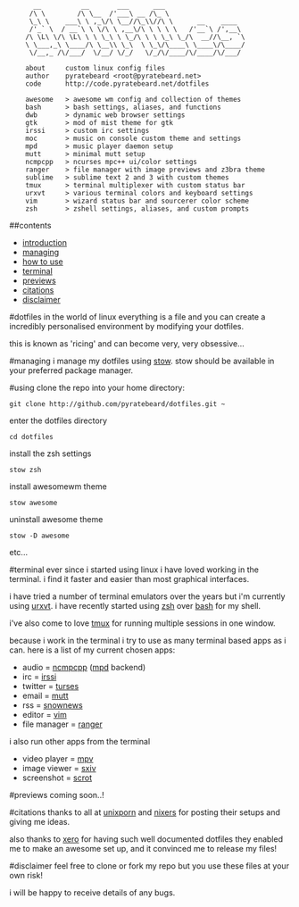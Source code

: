 ```
      __          __       ___      ___                    
     /\ \        /\ \__  /'___\ __ /\_ \                   
     \_\ \    ___\ \ ,_\/\ \__//\_\\//\ \      __    ____  
     /'_` \  / __`\ \ \/\ \ ,__\/\ \ \ \ \   /'__`\ /',__\ 
    /\ \L\ \/\ \L\ \ \ \_\ \ \_/\ \ \ \_\ \_/\  __//\__, `\
    \ \___,_\ \____/\ \__\\ \_\  \ \_\/\____\ \____\/\____/
     \/__,_ /\/___/  \/__/ \/_/   \/_/\/____/\/____/\/___/ 

    about     custom linux config files
    author    pyratebeard <root@pyratebeard.net>
    code      http://code.pyratebeard.net/dotfiles

    awesome   > awesome wm config and collection of themes
    bash      > bash settings, aliases, and functions
    dwb       > dynamic web browser settings
    gtk       > mod of mist theme for gtk
    irssi     > custom irc settings
    moc       > music on console custom theme and settings
    mpd       > music player daemon setup
    mutt      > minimal mutt setup
    ncmpcpp   > ncurses mpc++ ui/color settings
    ranger    > file manager with image previews and z3bra theme
    sublime   > sublime text 2 and 3 with custom themes
    tmux      > terminal multiplexer with custom status bar
    urxvt     > various terminal colors and keyboard settings
    vim       > wizard status bar and sourcerer color scheme
    zsh       > zshell settings, aliases, and custom prompts

```

##contents
 - [introduction](#dotfiles)
 - [managing](#managing)
 - [how to use](#using)
 - [terminal](#terminal)
 - [previews](#previews)
 - [citations](#citations)
 - [disclaimer](#disclaimer)

#dotfiles
in the world of linux everything is a file and you can create a incredibly personalised environment by modifying your dotfiles.

this is known as 'ricing' and can become very, very obsessive...

#managing
i manage my dotfiles using [stow](http://www.gnu.org/software/stow/).  stow should be available in your preferred package manager.

#using
clone the repo into your home directory:

`git clone http://github.com/pyratebeard/dotfiles.git ~`

enter the dotfiles directory

`cd dotfiles`

install the zsh settings

`stow zsh`

install awesomewm theme

`stow awesome`

uninstall awesome theme

`stow -D awesome`

etc...

#terminal
ever since i started using linux i have loved working in the terminal. i find it faster and easier than most graphical interfaces.

i have tried a number of terminal emulators over the years but i'm currently using [urxvt](). i have recently started using [zsh]() over [bash]() for my shell.

i've also come to love [tmux]() for running multiple sessions in one window.

because i work in the terminal i try to use as many terminal based apps as i can. here is a list of my current chosen apps:

 - audio          = [ncmpcpp]() ([mpd]() backend)
 - irc            = [irssi]()
 - twitter        = [turses]()
 - email          = [mutt]()
 - rss            = [snownews]()
 - editor         = [vim]()
 - file manager   = [ranger]()

i also run other apps from the terminal

 - video player   = [mpv]()
 - image viewer   = [sxiv]()
 - screenshot     = [scrot]()

#previews
coming soon..!
                                                            
#citations
thanks to all at [unixporn](http://reddit.com/r/unixporn) and [nixers](https://www.nixers.net/) for posting their setups and giving me ideas.

also thanks to [xero](https://github.com/xero/dotfiles) for having such well documented dotfiles they enabled me to make an awesome set up, and it convinced me to release my files!

#disclaimer
feel free to clone or fork my repo but you use these files at your own risk!

i will be happy to receive details of any bugs.